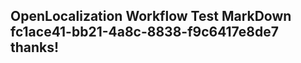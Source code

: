 <properties
ms.topic="hero-topic1"
ms.test1="hero-topic"
ms.test2="test"/>

## OpenLocalization Workflow Test MarkDown fc1ace41-bb21-4a8c-8838-f9c6417e8de7 thanks!
